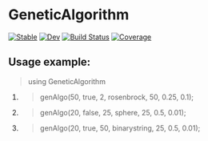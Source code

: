 # GeneticAlgorithm

[![Stable](https://img.shields.io/badge/docs-stable-blue.svg)](https://MaxHTu.github.io/GeneticAlgorithm.jl/stable/)
[![Dev](https://img.shields.io/badge/docs-dev-blue.svg)](https://MaxHTu.github.io/GeneticAlgorithm.jl/dev/)
[![Build Status](https://github.com/MaxHTu/GeneticAlgorithm.jl/actions/workflows/CI.yml/badge.svg?branch=main)](https://github.com/MaxHTu/GeneticAlgorithm.jl/actions/workflows/CI.yml?query=branch%3Amain)
[![Coverage](https://codecov.io/gh/MaxHTu/GeneticAlgorithm.jl/branch/main/graph/badge.svg)](https://codecov.io/gh/MaxHTu/GeneticAlgorithm.jl)


## Usage example:

> using GeneticAlgorithm

1. > genAlgo(50, true, 2, rosenbrock, 50, 0.25, 0.1);
2. > genAlgo(20, false, 25, sphere, 25, 0.5, 0.01);
3. > genAlgo(20, true, 50, binarystring, 25, 0.5, 0.01);